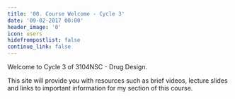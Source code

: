 ```yaml
---
title: '00. Course Welcome - Cycle 3'
date: '09-02-2017 00:00'
header_image: '0'
icon: users
hidefrompostlist: false
continue_link: false
---
```


Welcome to Cycle 3 of 3104NSC - Drug Design.

This site will provide you with resources such as brief videos, lecture slides and links to important information for my section of this course.